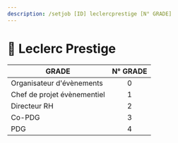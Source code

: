 ```yaml
---
description: /setjob [ID] leclercprestige [N° GRADE]
---
```


# 🌿 Leclerc Prestige

| GRADE                       | N° GRADE |
| --------------------------- | :------: |
| Organisateur d'évènements   |     0    |
| Chef de projet évènementiel |     1    |
| Directeur RH                |     2    |
| Co-PDG                      |     3    |
| PDG                         |     4    |

